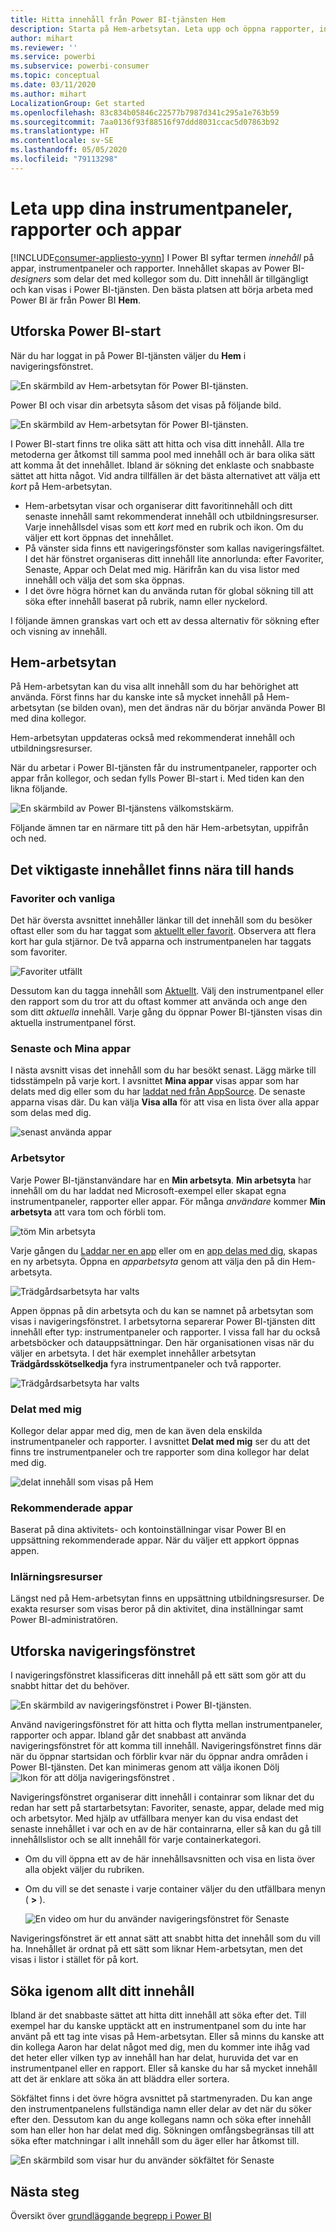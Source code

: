 ```yaml
---
title: Hitta innehåll från Power BI-tjänsten Hem
description: Starta på Hem-arbetsytan. Leta upp och öppna rapporter, instrumentpaneler och appar.
author: mihart
ms.reviewer: ''
ms.service: powerbi
ms.subservice: powerbi-consumer
ms.topic: conceptual
ms.date: 03/11/2020
ms.author: mihart
LocalizationGroup: Get started
ms.openlocfilehash: 83c834b05846c22577b7987d341c295a1e763b59
ms.sourcegitcommit: 7aa0136f93f88516f97ddd8031ccac5d07863b92
ms.translationtype: HT
ms.contentlocale: sv-SE
ms.lasthandoff: 05/05/2020
ms.locfileid: "79113298"
---
```

# <a name="find-your-dashboards-reports-and-apps"></a>Leta upp dina instrumentpaneler, rapporter och appar

[!INCLUDE[consumer-appliesto-yynn](../includes/consumer-appliesto-yynn.md)]
I Power BI syftar termen *innehåll* på appar, instrumentpaneler och rapporter. Innehållet skapas av Power BI-*designers* som delar det med kollegor som du. Ditt innehåll är tillgängligt och kan visas i Power BI-tjänsten. Den bästa platsen att börja arbeta med Power BI är från Power BI **Hem**.

## <a name="explore-power-bi-home"></a>Utforska Power BI-start
När du har loggat in på Power BI-tjänsten väljer du **Hem** i navigeringsfönstret. 

![En skärmbild av Hem-arbetsytan för Power BI-tjänsten.](media/end-user-home/power-bi-home-menu.png)


Power BI och visar din arbetsyta såsom det visas på följande bild.
 
![En skärmbild av Hem-arbetsytan för Power BI-tjänsten.](media/end-user-home/power-bi-home.png)

I Power BI-start finns tre olika sätt att hitta och visa ditt innehåll. Alla tre metoderna ger åtkomst till samma pool med innehåll och är bara olika sätt att komma åt det innehållet. Ibland är sökning det enklaste och snabbaste sättet att hitta något. Vid andra tillfällen är det bästa alternativet att välja ett *kort* på Hem-arbetsytan.

- Hem-arbetsytan visar och organiserar ditt favoritinnehåll och ditt senaste innehåll samt rekommenderat innehåll och utbildningsresurser. Varje innehållsdel visas som ett *kort* med en rubrik och ikon. Om du väljer ett kort öppnas det innehållet.
- På vänster sida finns ett navigeringsfönster som kallas navigeringsfältet. I det här fönstret organiseras ditt innehåll lite annorlunda: efter Favoriter, Senaste, Appar och Delat med mig. Härifrån kan du visa listor med innehåll och välja det som ska öppnas.
- I det övre högra hörnet kan du använda rutan för global sökning till att söka efter innehåll baserat på rubrik, namn eller nyckelord.

I följande ämnen granskas vart och ett av dessa alternativ för sökning efter och visning av innehåll.

## <a name="home-canvas"></a>Hem-arbetsytan
På Hem-arbetsytan kan du visa allt innehåll som du har behörighet att använda. Först finns har du kanske inte så mycket innehåll på Hem-arbetsytan (se bilden ovan), men det ändras när du börjar använda Power BI med dina kollegor.

Hem-arbetsytan uppdateras också med rekommenderat innehåll och utbildningsresurser. 
 
När du arbetar i Power BI-tjänsten får du instrumentpaneler, rapporter och appar från kollegor, och sedan fylls Power BI-start i. Med tiden kan den likna följande.

![En skärmbild av Power BI-tjänstens välkomstskärm.](media/end-user-home/power-bi-home-oldest.png)

 
Följande ämnen tar en närmare titt på den här Hem-arbetsytan, uppifrån och ned.

## <a name="most-important-content-at-your-fingertips"></a>Det viktigaste innehållet finns nära till hands

### <a name="favorites-and-frequents"></a>Favoriter och vanliga
Det här översta avsnittet innehåller länkar till det innehåll som du besöker oftast eller som du har taggat som [aktuellt eller favorit](end-user-favorite.md). Observera att flera kort har gula stjärnor. De två apparna och instrumentpanelen har taggats som favoriter. 

![Favoriter utfällt](./media/end-user-home/power-bi-favorites-frequents.png)

Dessutom kan du tagga innehåll som [Aktuellt](end-user-featured.md). Välj den instrumentpanel eller den rapport som du tror att du oftast kommer att använda och ange den som ditt *aktuella* innehåll. Varje gång du öppnar Power BI-tjänsten visas din aktuella instrumentpanel först. 


### <a name="recents-and-my-apps"></a>Senaste och Mina appar
I nästa avsnitt visas det innehåll som du har besökt senast. Lägg märke till tidsstämpeln på varje kort. I avsnittet **Mina appar** visas appar som har delats med dig eller som du har [laddat ned från AppSource](end-user-apps.md). De senaste apparna visas där. Du kan välja **Visa alla** för att visa en lista över alla appar som delas med dig.

![senast använda appar](./media/end-user-home/power-bi-recent-apps.png)


### <a name="workspaces"></a>Arbetsytor
Varje Power BI-tjänstanvändare har en **Min arbetsyta**. **Min arbetsyta** har innehåll om du har laddat ned Microsoft-exempel eller skapat egna instrumentpaneler, rapporter eller appar. För många *användare* kommer **Min arbetsyta** att vara tom och förbli tom.  

![töm Min arbetsyta](./media/end-user-home/power-bi-empty-workspace.png)

Varje gången du [Laddar ner en app](end-user-app-marketing.md) eller om en [app delas med dig](end-user-apps.md), skapas en ny arbetsyta.  Öppna en *apparbetsyta* genom att välja den på din Hem-arbetsyta. 

![Trädgårdsarbetsyta har valts](./media/end-user-home/power-bi-workspace-section.png)

Appen öppnas på din arbetsyta och du kan se namnet på arbetsytan som visas i navigeringsfönstret. I arbetsytorna separerar Power BI-tjänsten ditt innehåll efter typ: instrumentpaneler och rapporter. I vissa fall har du också arbetsböcker och datauppsättningar. Den här organisationen visas när du väljer en arbetsyta. I det här exemplet innehåller arbetsytan **Trädgårdsskötselkedja** fyra instrumentpaneler och två rapporter.

![Trädgårdsarbetsyta har valts](./media/end-user-home/power-bi-search-workspace.png)

### <a name="shared-with-me"></a>Delat med mig
Kollegor delar appar med dig, men de kan även dela enskilda instrumentpaneler och rapporter. I avsnittet **Delat med mig** ser du att det finns tre instrumentpaneler och tre rapporter som dina kollegor har delat med dig.

![delat innehåll som visas på Hem](./media/end-user-home/power-bi-shared.png)

### <a name="recommended-apps"></a>Rekommenderade appar
Baserat på dina aktivitets- och kontoinställningar visar Power BI en uppsättning rekommenderade appar. När du väljer ett appkort öppnas appen.
 
### <a name="learning-resources"></a>Inlärningsresurser
Längst ned på Hem-arbetsytan finns en uppsättning utbildningsresurser. De exakta resurser som visas beror på din aktivitet, dina inställningar samt Power BI-administratören. 
 
## <a name="explore-the-nav-pane"></a>Utforska navigeringsfönstret

I navigeringsfönstret klassificeras ditt innehåll på ett sätt som gör att du snabbt hittar det du behöver.  

![En skärmbild av navigeringsfönstret i Power BI-tjänsten.](media/end-user-home/power-bi-nav.png)


Använd navigeringsfönstret för att hitta och flytta mellan instrumentpaneler, rapporter och appar. Ibland går det snabbast att använda navigeringsfönstret för att komma till innehåll. Navigeringsfönstret finns där när du öppnar startsidan och förblir kvar när du öppnar andra områden i Power BI-tjänsten. Det kan minimeras genom att välja ikonen Dölj ![Ikon för att dölja navigeringsfönstret](media/end-user-home/power-bi-hide.png) .
  
Navigeringsfönstret organiserar ditt innehåll i containrar som liknar det du redan har sett på startarbetsytan: Favoriter, senaste, appar, delade med mig och arbetsytor. Med hjälp av utfällbara menyer kan du visa endast det senaste innehållet i var och en av de här containrarna, eller så kan du gå till innehållslistor och se allt innehåll för varje containerkategori.
 
- Om du vill öppna ett av de här innehållsavsnitten och visa en lista över alla objekt väljer du rubriken.
- Om du vill se det senaste i varje container väljer du den utfällbara menyn ( **>** ).

    ![En video om hur du använder navigeringsfönstret för Senaste](media/end-user-home/power-bi-nav-bar.gif)

 
Navigeringsfönstret är ett annat sätt att snabbt hitta det innehåll som du vill ha. Innehållet är ordnat på ett sätt som liknar Hem-arbetsytan, men det visas i listor i stället för på kort. 

## <a name="search-all-of-your-content"></a>Söka igenom allt ditt innehåll
Ibland är det snabbaste sättet att hitta ditt innehåll att söka efter det. Till exempel har du kanske upptäckt att en instrumentpanel som du inte har använt på ett tag inte visas på Hem-arbetsytan. Eller så minns du kanske att din kollega Aaron har delat något med dig, men du kommer inte ihåg vad det heter eller vilken typ av innehåll han har delat, huruvida det var en instrumentpanel eller en rapport. Eller så kanske du har så mycket innehåll att det är enklare att söka än att bläddra eller sortera. 
 
Sökfältet finns i det övre högra avsnittet på startmenyraden. Du kan ange den instrumentpanelens fullständiga namn eller delar av det när du söker efter den. Dessutom kan du ange kollegans namn och söka efter innehåll som han eller hon har delat med dig. Sökningen omfångsbegränsas till att söka efter matchningar i allt innehåll som du äger eller har åtkomst till.

![En skärmbild som visar hur du använder sökfältet för Senaste](media/end-user-home/power-bi-search-field.png)

## <a name="next-steps"></a>Nästa steg
Översikt över [grundläggande begrepp i Power BI](end-user-basic-concepts.md)
